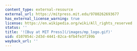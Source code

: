 ```yaml
---
content_type: external-resource
external_url: https://mitpress.mit.edu/9780262693677
has_external_license_warning: true
license: https://en.wikipedia.org/wiki/All_rights_reserved
status: ''
title: '![Buy at MIT Press](/images/mp_logo.gif)'
uid: d107054c-2d3d-4441-82ca-6fb4fe3f199b
wayback_url: ''
---
```

